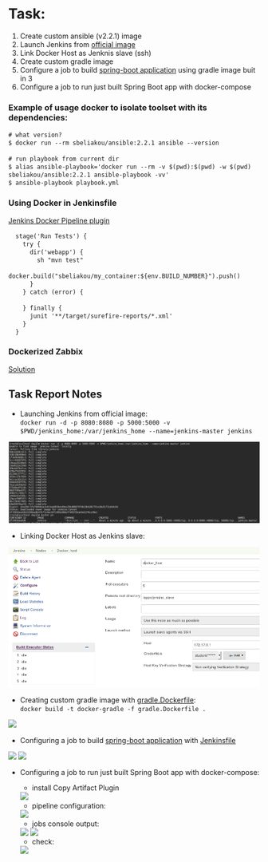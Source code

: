 # Task:
1. Create custom ansible (v2.2.1) image
2. Launch Jenkins from [official image](https://hub.docker.com/_/jenkins/)
3. Link Docker Host as Jenknis slave (ssh)
4. Create custom gradle image
5. Configure a job to build [spring-boot application](https://spring.io/guides/gs/spring-boot/) using gradle image buit in 3
6. Configure a job to run just built Spring Boot app with docker-compose



### Example of usage docker to isolate toolset with its dependencies:

```
# what version?
$ docker run --rm sbeliakou/ansible:2.2.1 ansible --version

# run playbook from current dir
$ alias ansible-playbook='docker run --rm -v $(pwd):$(pwd) -w $(pwd) sbeliakou/ansible:2.2.1 ansible-playbook -vv'
$ ansible-playbook playbook.yml
```

### Using Docker in Jenkinsfile
[Jenkins Docker Pipeline plugin](https://go.cloudbees.com/docs/cloudbees-documentation/cje-user-guide/index.html#docker-workflow)

```
  stage('Run Tests') {
    try {
      dir('webapp') {
        sh "mvn test"
        docker.build("sbeliakou/my_container:${env.BUILD_NUMBER}").push()
      }
    } catch (error) {

    } finally {
      junit '**/target/surefire-reports/*.xml'
    }
  }
```

### Dockerized Zabbix
[Solution](https://www.zabbix.org/wiki/Dockerized_Zabbix)  

Task Report Notes
---

  * Launching Jenkins from official image:  
	```docker run -d -p 8080:8080 -p 5000:5000 -v $PWD/jenkins_home:/var/jenkins_home --name=jenkins-master jenkins```  
  <img src="resources/2-0.png">  

  * Linking Docker Host as Jenkins slave:  
  <img src="resources/3-0.png">

  * Creating custom gradle image with [gradle.Dockerfile](gradle.Dockerfile):  
  ```docker build -t docker-gradle -f gradle.Dockerfile . ```   
  <img src="resources/4-0.png">  

  * Configuring a job to build [spring-boot application](https://spring.io/guides/gs/spring-boot/) with [Jenkinsfile](Jenkinsfile-build)
  <img src="resources/5-0.png">  
  <img src="resources/5-1.png">

  * Configuring a job to run just built Spring Boot app with docker-compose:  
    - install Copy Artifact Plugin  

    <img src="resources/6-0.png">

    - pipeline configuration:  

    <img src="resources/6-1.png">

    - jobs console output:  

    <img src="resources/6-2.png">  
    <img src="resources/6-3.png">  

    - check:  
    <img src="resources/6-4.png">
